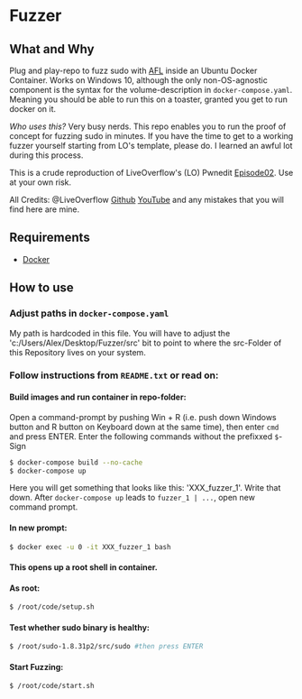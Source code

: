 # Fuzzer

## What and Why
Plug and play-repo to fuzz sudo with [AFL](https://lcamtuf.coredump.cx/afl/) inside an Ubuntu Docker Container. Works on Windows 10, although the only non-OS-agnostic component is the syntax for the volume-description in `docker-compose.yaml`. Meaning you should be able to run this on a toaster, granted you get to run docker on it. 

*Who uses this?*
Very busy nerds. This repo enables you to run the proof of concept for fuzzing sudo in minutes. If you have the time to get to a working fuzzer yourself starting from LO's template, please do. I learned an awful lot during this process.

This is a crude reproduction of LiveOverflow's (LO) Pwnedit [Episode02](https://github.com/LiveOverflow/pwnedit). Use at your own risk.

All Credits: @LiveOverflow [Github](https://github.com/LiveOverflow) [YouTube](https://www.youtube.com/channel/UClcE-kVhqyiHCcjYwcpfj9w)
and any mistakes that you will find here are mine.

## Requirements
* [Docker](https://www.docker.com/)

## How to use

### Adjust paths in `docker-compose.yaml`
My path is hardcoded in this file. You will have to adjust the 'c:/Users/Alex/Desktop/Fuzzer/src' bit to point to where the src-Folder of this Repository lives on your system. 

### Follow instructions from `README.txt` or read on:

#### Build images and run container in repo-folder:
Open a command-prompt by pushing Win + R (i.e. push down Windows button and R button on Keyboard down at the same time), then enter `cmd` and press ENTER.
Enter the following commands without the prefixxed `$`-Sign

```bash
$ docker-compose build --no-cache
$ docker-compose up
```
Here you will get something that looks like this: 'XXX_fuzzer_1'. Write that down. After `docker-compose up` leads to `fuzzer_1 | ...`, open new command prompt.

#### In new prompt: 
```bash
$ docker exec -u 0 -it XXX_fuzzer_1 bash
```
#### This opens up a root shell in container.
#### As root:
```bash
$ /root/code/setup.sh
```

#### Test whether sudo binary is healthy:
```bash
$ /root/sudo-1.8.31p2/src/sudo #then press ENTER
```

#### Start Fuzzing:
```bash
$ /root/code/start.sh
```
